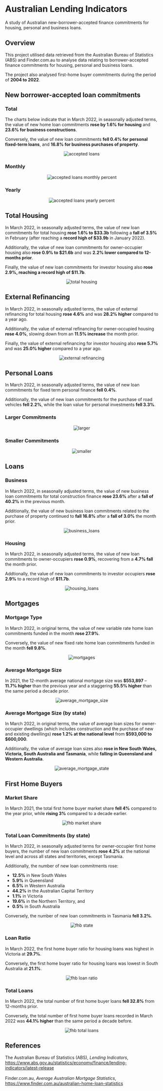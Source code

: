 # Australian Lending Indicators
A study of Australian new-borrower-accepted finance commitments for housing, personal and business loans.

## Overview
This project utilised data retrieved from the Australian Bureau of Statistics (ABS) and Finder.com.au to analyse data relating to borrower-accepted finance commitments for housing, personal and business loans. 

The project also analysed first-home buyer commitments during the period of <b>2004 to 2022</b>. 

## New borrower-accepted loan commitments
### Total

The charts below indicate that in March 2022, in seasonally adjusted terms, the value of new home loan commitments <b>rose by 1.6% for housing</b> and <b>23.6% for business constructions</b>. 

Conversely, the value of new loan commitments <b>fell 0.4% for personal fixed-term loans</b>, and <b>16.8% for business purchases of property</b>.

<p align="center">
  <img src="https://github.com/mnperic/australian-lending-indicators/raw/main/Images/new_borrower_accepted_loans.png" alt="accepted loans"/>
</p>

### Monthly

<p align="center">
  <img src="https://github.com/mnperic/australian-lending-indicators/raw/main/Images/new_borrower_accepted_loans_monthly_percent.png" alt="accepted loans monthly percent"/>
</p>

### Yearly

<p align="center">
  <img src="https://github.com/mnperic/australian-lending-indicators/raw/main/Images/new_borrower_accepted_loans_yearly_percent.png" alt="accepted loans yearly percent"/>
</p>

## Total Housing

In March 2022, in seasonally adjusted terms, the value of new loan commitments for total housing <b>rose 1.6% to $33.3b</b> following a <b>fall of 3.5%</b> in February (after reaching a <b>record high of $33.9b</b> in January 2022).

Additionally, the value of new loan commitments for owner-occupier housing also <b>rose 0.9% to $21.6b</b> and was <b>2.2% lower compared to 12-months prior</b>. 

Finally, the value of new loan commitments for investor housing also <b>rose 2.9%, reaching a record high of $11.7b</b>.

<p align="center">
  <img src="https://github.com/mnperic/australian-lending-indicators/raw/main/Images/new_loan_total_housing.png" alt="total housing"/>
</p>

## External Refinancing

In March 2022, in seasonally adjusted terms, the value of external refinancing for total housing <b>rose 4.6%</b> and was <b>28.2% higher</b> compared to a year ago.

Additionally, the value of external refinancing for owner-occupied housing <b>rose 4.0%</b>, slowing down from an <b>11.5% increase</b> the month prior. 

Finally, the value of external refinancing for investor housing also <b>rose 5.7%</b> and was <b>25.0% higher</b> compared to a year ago.

<p align="center">
  <img src="https://github.com/mnperic/australian-lending-indicators/raw/main/Images/external_refinancing.png" alt="external refinancing"/>
</p>

## Personal Loans

In March 2022, in seasonally adjusted terms, the value of new loan commitments for fixed term personal finance <b>fell 0.4%</b>. 

Additionally, the value of new loan commitments for the purchase of road vehicles <b>fell 2.2%</b>, while the loan value for personal investments <b>fell 3.3%</b>.

### Larger Commitments
<p align="center">
  <img src="https://github.com/mnperic/australian-lending-indicators/raw/main/Images/personal_loans_larger.png" alt="larger"/>
</p>

### Smaller Commitments
<p align="center">
  <img src="https://github.com/mnperic/australian-lending-indicators/raw/main/Images/personal_loans_smaller.png" alt="smaller"/>
</p>

## Loans
### Business

In March 2022, in seasonally adjusted terms, the value of new business loan commitments for total construction finance <b>rose 23.6%</b> after a <b>fall of 40.2%</b> in the previous month. 

Additionally, the value of new business loan commitments related to the purchase of property continued to <b>fall 16.8%</b> after a <b>fall of 3.0%</b> the month prior. 

<p align="center">
  <img src="https://github.com/mnperic/australian-lending-indicators/raw/main/Images/business_loans.png" alt="business_loans"/>
</p>

### Housing

In March 2022, in seasonally adjusted terms, the value of new loan commitments to owner-occupiers <b>rose 0.9%</b>, recovering from a <b>4.7% fall</b> the month prior. 

Addtionally, the value of new loan commitments to investor occupiers <b>rose 2.9%</b> to a record high of <b>$11.7b</b>.

<p align="center">
  <img src="https://github.com/mnperic/australian-lending-indicators/raw/main/Images/housing_loans.png" alt="housing_loans"/>
</p>

## Mortgages
### Mortgage Type

In March 2022, in original terms, the value of new variable rate home loan commitments funded in the month <b>rose 27.9%</b>.

Conversely, the value of new fixed rate home loan commitments funded in the month <b>fell 9.8%</b>.

<p align="center">
  <img src="https://github.com/mnperic/australian-lending-indicators/raw/main/Images/mortgages.png" alt="mortgages"/>
</p>

### Average Mortgage Size

In 2021, the 12-month average national mortgage size was <b>$553,897</b> – <b>11.7% higher</b> than the previous year and a staggering <b>55.5% higher</b> than the same period a decade prior.

<p align="center">
  <img src="https://github.com/mnperic/australian-lending-indicators/raw/main/Images/average_mortgage_size.png" alt="average_mortgage_size"/>
</p>

### Average Mortgage Size (by state)

In March 2022, in original terms, the value of average loan sizes for owner-occupier dwellings (which includes construction and the purchase of new and existing dwellings) <b>rose 1.2% at the national level</b> from <b>$593,000 to $600,000</b>. 

Additionally, the value of average loan sizes also <b>rose in New South Wales, Victoria, South Australia and Tasmania</b>, while <b>falling in Queensland and Western Australia</b>. 

<p align="center">
  <img src="https://github.com/mnperic/australian-lending-indicators/raw/main/Images/average_mortgage_state.png" alt="average_mortgage_state"/>
</p>

## First Home Buyers
### Market Share

In March 2021, the total first home buyer market share <b>fell 4%</b> compared to the year prior, while <b>rising 3%</b> compared to a decade earlier.

<p align="center">
  <img src="https://github.com/mnperic/australian-lending-indicators/raw/main/Images/fhb_market_share.png" alt="fhb market share"/>
</p>

### Total Loan Commitments (by state)

In March 2022, in seasonally adjusted terms for owner-occupier first home buyers, the number of new loan commitments <b>rose 4.2%</b> at the national level and across all states and territories, except Tasmania.

Additionally, the number of new loan commitments rose:

* <b>12.5%</b> in New South Wales
* <b>5.9%</b> in Queensland
* <b>6.5%</b> in Western Australia
* <b>44.2%</b> in the Australian Capital Territory
* <b>1.1%</b> in Victoria
* <b>19.6%</b> in the Northern Territory, and
* <b>0.5%</b> in South Australia

Conversely, the number of new loan commitments in Tasmania <b>fell 3.2%</b>.

<p align="center">
  <img src="https://github.com/mnperic/australian-lending-indicators/raw/main/Images/fhb_total_loans_state.png" alt="fhb state"/>
</p>

### Loan Ratio

In March 2022, the first home buyer ratio for housing loans was highest in Victoria at <b>29.7%</b>. 

Conversely, the first home buyer ratio for housing loans was lowest in South Australia at <b>21.1%</b>.

<p align="center">
  <img src="https://github.com/mnperic/australian-lending-indicators/raw/main/Images/fhb_ratio.png" alt="fhb loan ratio"/>
</p>

### Total Loans

In March 2022, the total number of first home buyer loans <b>fell 32.8%</b> from 12-months prior. 

Conversely, the total number of first home buyer loans recorded in March 2022 was <b>44.1% higher</b> than the same period a decade before.

<p align="center">
  <img src="https://github.com/mnperic/australian-lending-indicators/raw/main/Images/fhb_total_loans.png" alt="fhb total loans"/>
</p>

## References

The Australian Bureau of Statistics (ABS), <i>Lending Indicators</i>, https://www.abs.gov.au/statistics/economy/finance/lending-indicators/latest-release<br></br>
Finder.com.au, <i>Average Australian Mortgage Statistics</i>, https://www.finder.com.au/australian-home-loan-statistics<br></br>
